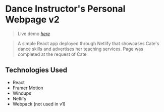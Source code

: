 # Dance Instructor's Personal Webpage v2
> Live demo [_here_](https://cateloose.com)

> A simple React app deployed through Netlify that showcases Cate's dance skills and advertises her teaching services. Page was completed at the request of Cate.


## Technologies Used
- React
- Framer Motion
- Windups
- Netlify
- Webpack (not used in v1)